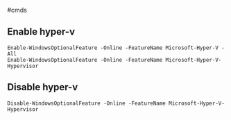 #cmds
## Enable hyper-v
```
Enable-WindowsOptionalFeature -Online -FeatureName Microsoft-Hyper-V -All
Enable-WindowsOptionalFeature -Online -FeatureName Microsoft-Hyper-V-Hypervisor
```

## Disable hyper-v
```
Disable-WindowsOptionalFeature -Online -FeatureName Microsoft-Hyper-V-Hypervisor
```